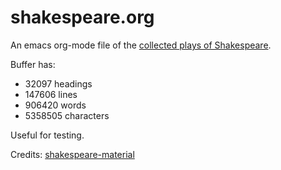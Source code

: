 # shakespeare.org
An emacs org-mode file of the [collected plays of Shakespeare](./shakespeare.org).

Buffer has:
  - 32097 headings
  - 147606 lines
  - 906420 words
  - 5358505 characters

Useful for testing. 

Credits: [shakespeare-material]([url](https://github.com/okfn/shakespeare-material))
